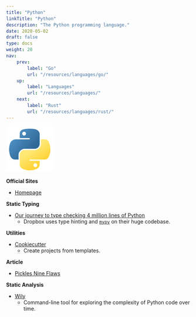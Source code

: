 ```yaml
---
title: "Python"
linkTitle: "Python"
description: "The Python programming language."
date: 2020-05-02
draft: false
type: docs
weight: 20
nav:
    prev:
        label: "Go"
        url: "/resources/languages/go/"
    up:
        label: "Languages"
        url: "/resources/languages/"
    next:
        label: "Rust"
        url: "/resources/languages/rust/"
---
```


![Python Logo](python.png)

**Official Sites**

* [Homepage](https://python.org)

**Static Typing**

* [Our journey to type checking 4 million lines of Python](https://dropbox.tech/application/our-journey-to-type-checking-4-million-lines-of-python)
  * Dropbox uses type hinting and [`mypy`](http://mypy-lang.org/) on their huge codebase.

**Utilities**

* [Cookiecutter](https://github.com/cookiecutter/cookiecutter)
  * Create projects from templates.

**Article**

* [Pickles Nine Flaws](https://nedbatchelder.com/blog/202006/pickles_nine_flaws.html)

**Static Analysis**

* [Wily](https://wily.readthedocs.io/en/latest/)
    * Command-line tool for exploring the complexity of Python code over time.
  